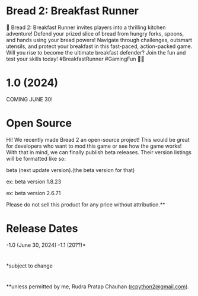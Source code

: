 # Bread 2: Breakfast Runner

🍞 Bread 2: Breakfast Runner invites players into a thrilling kitchen adventure! Defend your prized slice of bread from hungry forks, spoons, and hands using your bread powers!  Navigate through challenges, outsmart utensils, and protect your breakfast in this fast-paced, action-packed game. Will you rise to become the ultimate breakfast defender? Join the fun and test your skills today! #BreakfastRunner #GamingFun 🥄🔥

# 1.0 (2024)

COMING JUNE 30!

# Open Source

Hi! We recently made Bread 2 an open-source project! This would be great for developers who want to mod this game or see how the game works! With that in mind, we can finally publish beta releases. Their version listings will be formatted like so:

  beta (next update version).(the beta version for that)
  
  ex:
  beta version 1.8.23
  
  ex:
  beta version 2.6.71

Please do not sell this product for any price without attribution.**

# Release Dates

-1.0 (June 30, 2024)
-1.1 (20??)*


#

*subject to change
#
**unless permitted by me, Rudra Pratap Chauhan (rcpython2@gmail.com).


